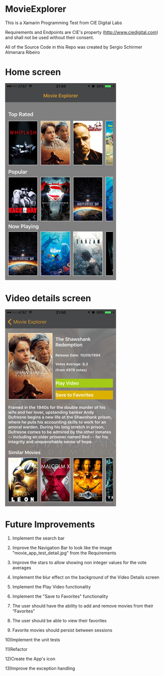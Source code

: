 # MovieExplorer
This is a Xamarin Programming Test from CIE Digital Labs

Requirements and Endpoints are CIE's property (http://www.ciedigital.com) and shall not be used without their consent.

All of the Source Code in this Repo was created by Sergio Schirmer Almenara Ribeiro

# Home screen
![Home Screen](https://raw.githubusercontent.com/sergioribeiro/MovieExplorer/master/MovieExplorer/Resources/HomeScreen.PNG)

# Video details screen
![Video Screen](https://raw.githubusercontent.com/sergioribeiro/MovieExplorer/master/MovieExplorer/Resources/VideoScreen.PNG)

# Future Improvements
1) Implement the search bar

2) Improve the Navigation Bar to look like the image "movie_app_test_detail.jpg" from the Requirements

3) Improve the stars to allow showing non integer values for the vote averages

4) Implement the blur effect on the background of the Video Details screen

5) Implement the Play Video functionality

6) Implement the "Save to Favorites" functionality

7) The user should have the ability to add and remove movies from their “Favorites”

8) The user should be able to view their favorites

9) Favorite movies should persist between sessions

10)Implement the unit tests

11)Refactor

12)Create the App's icon

13)Improve the exception handling

